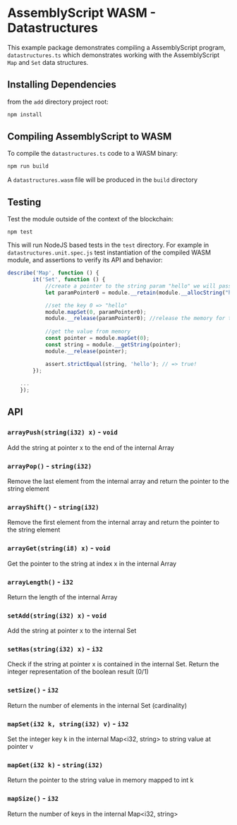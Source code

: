 # AssemblyScript WASM - Datastructures

This example package demonstrates compiling a AssemblyScript program, `datastructures.ts` which demonstrates working with the AssemblyScript `Map` and `Set` data structures.



## Installing Dependencies

from the `add` directory project root:

```bash
npm install
```



## Compiling AssemblyScript to WASM

To compile the `datastructures.ts` code to a WASM binary:

```bash
npm run build
```

A `datastructures.wasm` file will be produced in the `build` directory



## Testing

Test the module outside of the context of the blockchain:

```
npm test
```

This will run NodeJS based tests in the `test` directory. For example in `datastructures.unit.spec.js` test instantiation of the compiled WASM module, and assertions to verify its API and behavior:

```javascript
describe('Map', function () {
        it('Set', function () {
            //create a pointer to the string param "hello" we will pass in as the value
            let paramPointer0 = module.__retain(module.__allocString("hello"));

            //set the key 0 => "hello"
            module.mapSet(0, paramPointer0);
            module.__release(paramPointer0); //release the memory for the pointer
            
            //get the value from memory
            const pointer = module.mapGet(0);
            const string = module.__getString(pointer);
            module.__release(pointer);

            assert.strictEqual(string, 'hello'); // => true!
        });
    
    ...
    });
```



## API

### `arrayPush(string(i32) x)` - `void`

Add the string at pointer x to the end of the internal Array<string>



### `arrayPop()` - `string(i32)`

Remove the last element from the internal array and return the pointer to the string element



### `arrayShift()` - `string(i32)`

Remove the first element from the internal array and return the pointer to the string element



### `arrayGet(string(i8) x)` - `void`

Get the pointer to the string at index x in the internal Array<string>



### `arrayLength()` - `i32`

Return the length of the internal Array<string>



### `setAdd(string(i32) x)` - `void`

Add the string at pointer x to the internal Set<string>



### `setHas(string(i32) x)` - `i32`

Check if the string at pointer x is contained in the internal Set<string>. Return the integer representation of the boolean result (0/1)



### `setSize()` - `i32`

Return the number of elements in the internal Set<string> (cardinality)



### `mapSet(i32 k, string(i32) v)` - `i32`

Set the integer key k in the internal Map<i32, string> to string value at pointer v



### `mapGet(i32 k)` - `string(i32)`

Return the pointer to the string value in memory mapped to int k



### `mapSize()` - `i32`

Return the number of keys in the internal Map<i32, string>

